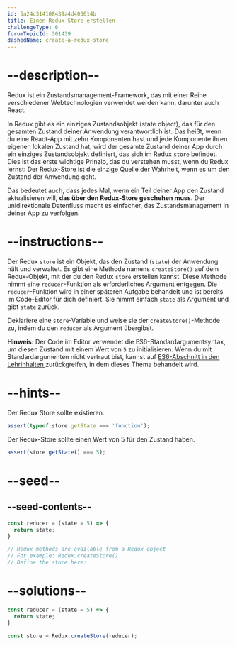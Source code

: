 ```yaml
---
id: 5a24c314108439a4d403614b
title: Einen Redux Store erstellen
challengeType: 6
forumTopicId: 301439
dashedName: create-a-redux-store
---
```


# --description--

Redux ist ein Zustandsmanagement-Framework, das mit einer Reihe verschiedener Webtechnologien verwendet werden kann, darunter auch React.

In Redux gibt es ein einziges Zustandsobjekt (state object), das für den gesamten Zustand deiner Anwendung verantwortlich ist. Das heißt, wenn du eine React-App mit zehn Komponenten hast und jede Komponente ihren eigenen lokalen Zustand hat, wird der gesamte Zustand deiner App durch ein einziges Zustandsobjekt definiert, das sich im Redux `store` befindet. Dies ist das erste wichtige Prinzip, das du verstehen musst, wenn du Redux lernst: Der Redux-Store ist die einzige Quelle der Wahrheit, wenn es um den Zustand der Anwendung geht.

Das bedeutet auch, dass jedes Mal, wenn ein Teil deiner App den Zustand aktualisieren will, **das über den Redux-Store geschehen muss**. Der unidirektionale Datenfluss macht es einfacher, das Zustandsmanagement in deiner App zu verfolgen.

# --instructions--

Der Redux `store` ist ein Objekt, das den Zustand (`state`) der Anwendung hält und verwaltet. Es gibt eine Methode namens `createStore()` auf dem Redux-Objekt, mit der du den Redux `store` erstellen kannst. Diese Methode nimmt eine `reducer`-Funktion als erforderliches Argument entgegen. Die `reducer`-Funktion wird in einer späteren Aufgabe behandelt und ist bereits im Code-Editor für dich definiert. Sie nimmt einfach `state` als Argument und gibt `state` zurück.

Deklariere eine `store`-Variable und weise sie der `createStore()`-Methode zu, indem du den `reducer` als Argument übergibst.

**Hinweis:** Der Code im Editor verwendet die ES6-Standardargumentsyntax, um diesen Zustand mit einem Wert von `5` zu initialisieren. Wenn du mit Standardargumenten nicht vertraut bist, kannst auf <a href="https://platform-ui.topcoder.com/learn/javascript-algorithms-and-data-structures/es6/set-default-parameters-for-your-functions" target="_blank" rel="noopener noreferrer nofollow">ES6-Abschnitt in den Lehrinhalten </a> zurückgreifen, in dem dieses Thema behandelt wird.

# --hints--

Der Redux Store sollte existieren.

```js
assert(typeof store.getState === 'function');
```

Der Redux-Store sollte einen Wert von 5 für den Zustand haben.

```js
assert(store.getState() === 5);
```

# --seed--

## --seed-contents--

```js
const reducer = (state = 5) => {
  return state;
}

// Redux methods are available from a Redux object
// For example: Redux.createStore()
// Define the store here:
```

# --solutions--

```js
const reducer = (state = 5) => {
  return state;
}

const store = Redux.createStore(reducer);
```

